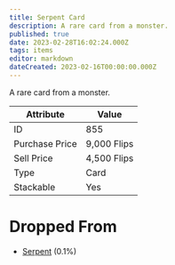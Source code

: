 ```yaml
---
title: Serpent Card
description: A rare card from a monster.
published: true
date: 2023-02-28T16:02:24.000Z
tags: items
editor: markdown
dateCreated: 2023-02-16T00:00:00.000Z
---
```


A rare card from a monster.

|Attribute|Value|
|-|-|
|ID|855|
|Purchase Price|9,000 Flips|
|Sell Price|4,500 Flips|
|Type|Card|
|Stackable|Yes|


# Dropped From
 * [Serpent](/monsters/serpent) (0.1%)
